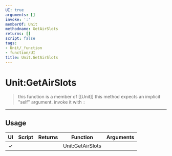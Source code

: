 ```yaml
---
UI: true
arguments: []
invoke: ':'
memberOf: Unit
methodname: GetAirSlots
returns: []
script: false
tags:
- Unit/_function
- function/UI
title: Unit.GetAirSlots
---
```

# Unit:GetAirSlots
> this function is a member of [[Unit]]
> this method expects an implicit "self" argument. invoke it with `:`
-----
## Usage
|  UI | Script | Returns | Function | Arguments |
|:---:|:------:|-------:|:--------:|:---------|
|✓| ||Unit:GetAirSlots||
